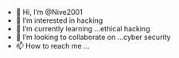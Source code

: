 - 👋 Hi, I’m @Nive2001
- 👀 I’m interested in hacking
- 🌱 I’m currently learning ...ethical hacking
- 💞️ I’m looking to collaborate on ...cyber security
- 📫 How to reach me ...

<!---
Nive2001/Nive2001 is a ✨ special ✨ repository because its `README.md` (this file) appears on your GitHub profile.
You can click the Preview link to take a look at your changes.
--->
